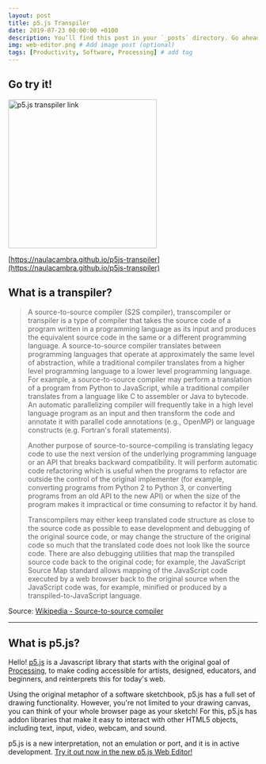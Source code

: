 ```yaml
---
layout: post
title: p5.js Transpiler
date: 2019-07-23 00:00:00 +0100
description: You’ll find this post in your `_posts` directory. Go ahead and edit it and re-build the site to see your changes. # Add post description (optional)
img: web-editor.png # Add image post (optional)
tags: [Productivity, Software, Processing] # add tag
---
```

## Go try it!

[<img src="{{site.baseurl}}/assets/img/transpiler.png" alt="p5.js transpiler link" height="300"/>](https://naulacambra.github.io/p5js-transpiler)

[https://naulacambra.github.io/p5js-transpiler](https://naulacambra.github.io/p5js-transpiler)

## What is a transpiler?

> A source-to-source compiler (S2S compiler), transcompiler or transpiler is a type of compiler that takes the source code of a program written in a programming language as its input and produces the equivalent source code in the same or a different programming language. A source-to-source compiler translates between programming languages that operate at approximately the same level of abstraction, while a traditional compiler translates from a higher level programming language to a lower level programming language. For example, a source-to-source compiler may perform a translation of a program from Python to JavaScript, while a traditional compiler translates from a language like C to assembler or Java to bytecode. An automatic parallelizing compiler will frequently take in a high level language program as an input and then transform the code and annotate it with parallel code annotations (e.g., OpenMP) or language constructs (e.g. Fortran's forall statements).
>
> Another purpose of source-to-source-compiling is translating legacy code to use the next version of the underlying programming language or an API that breaks backward compatibility. It will perform automatic code refactoring which is useful when the programs to refactor are outside the control of the original implementer (for example, converting programs from Python 2 to Python 3, or converting programs from an old API to the new API) or when the size of the program makes it impractical or time consuming to refactor it by hand.
>
> Transcompilers may either keep translated code structure as close to the source code as possible to ease development and debugging of the original source code, or may change the structure of the original code so much that the translated code does not look like the source code. There are also debugging utilities that map the transpiled source code back to the original code; for example, the JavaScript Source Map standard allows mapping of the JavaScript code executed by a web browser back to the original source when the JavaScript code was, for example, minified or produced by a transpiled-to-JavaScript language.

Source: [Wikipedia - Source-to-source compiler](https://en.wikipedia.org/wiki/Source-to-source_compiler)

---

## What is p5.js?
Hello! [p5.js](https://p5js.org/) is a Javascript library that starts with the original goal of [Processing](http://processing.org/), to make coding accessible for artists, designed, educators, and beginners, and reinterprets this for today's web.

Using the original metaphor of a software sketchbook, p5.js has a full set of drawing functionality. However, you're not limited to your drawing canvas, you can think of your whole browser page as your sketch! For this, p5.js has addon libraries that make it easy to interact with other HTML5 objects, including text, input, video, webcam, and sound.

p5.js is a new interpretation, not an emulation or port, and it is in active development. [Try it out now in the new p5.js Web Editor!](https://editor.p5js.org/)
